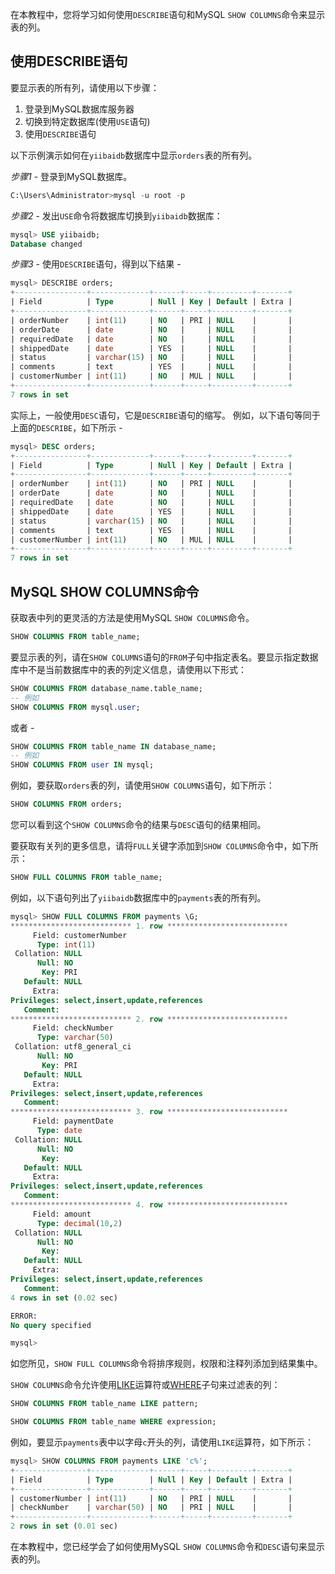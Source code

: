 在本教程中，您将学习如何使用`DESCRIBE`语句和MySQL `SHOW COLUMNS`命令来显示表的列。

## 使用DESCRIBE语句

要显示表的所有列，请使用以下步骤：

1. 登录到MySQL数据库服务器
2. 切换到特定数据库(使用`USE`语句)
3. 使用`DESCRIBE`语句

以下示例演示如何在`yiibaidb`数据库中显示`orders`表的所有列。

*步骤1* - 登录到MySQL数据库。

```sql
C:\Users\Administrator>mysql -u root -p
```

*步骤2* - 发出`USE`命令将数据库切换到`yiibaidb`数据库：

```sql
mysql> USE yiibaidb;
Database changed
```

*步骤3* - 使用`DESCRIBE`语句，得到以下结果 -

```sql
mysql> DESCRIBE orders;
+----------------+-------------+------+-----+---------+-------+
| Field          | Type        | Null | Key | Default | Extra |
+----------------+-------------+------+-----+---------+-------+
| orderNumber    | int(11)     | NO   | PRI | NULL    |       |
| orderDate      | date        | NO   |     | NULL    |       |
| requiredDate   | date        | NO   |     | NULL    |       |
| shippedDate    | date        | YES  |     | NULL    |       |
| status         | varchar(15) | NO   |     | NULL    |       |
| comments       | text        | YES  |     | NULL    |       |
| customerNumber | int(11)     | NO   | MUL | NULL    |       |
+----------------+-------------+------+-----+---------+-------+
7 rows in set
```

实际上，一般使用`DESC`语句，它是`DESCRIBE`语句的缩写。 例如，以下语句等同于上面的`DESCRIBE`，如下所示 -

```sql
mysql> DESC orders;
+----------------+-------------+------+-----+---------+-------+
| Field          | Type        | Null | Key | Default | Extra |
+----------------+-------------+------+-----+---------+-------+
| orderNumber    | int(11)     | NO   | PRI | NULL    |       |
| orderDate      | date        | NO   |     | NULL    |       |
| requiredDate   | date        | NO   |     | NULL    |       |
| shippedDate    | date        | YES  |     | NULL    |       |
| status         | varchar(15) | NO   |     | NULL    |       |
| comments       | text        | YES  |     | NULL    |       |
| customerNumber | int(11)     | NO   | MUL | NULL    |       |
+----------------+-------------+------+-----+---------+-------+
7 rows in set
```

## MySQL SHOW COLUMNS命令

获取表中列的更灵活的方法是使用MySQL `SHOW COLUMNS`命令。

```sql
SHOW COLUMNS FROM table_name;

```

要显示表的列，请在`SHOW COLUMNS`语句的`FROM`子句中指定表名。要显示指定数据库中不是当前数据库中的表的列定义信息，请使用以下形式：

```sql
SHOW COLUMNS FROM database_name.table_name;
-- 例如
SHOW COLUMNS FROM mysql.user;
```

或者 -

```sql
SHOW COLUMNS FROM table_name IN database_name;
-- 例如
SHOW COLUMNS FROM user IN mysql;
```

例如，要获取`orders`表的列，请使用`SHOW COLUMNS`语句，如下所示：

```sql
SHOW COLUMNS FROM orders;
```

您可以看到这个`SHOW COLUMNS`命令的结果与`DESC`语句的结果相同。

要获取有关列的更多信息，请将`FULL`关键字添加到`SHOW COLUMNS`命令中，如下所示：

```sql
SHOW FULL COLUMNS FROM table_name;
```

例如，以下语句列出了`yiibaidb`数据库中的`payments`表的所有列。

```sql
mysql> SHOW FULL COLUMNS FROM payments \G;
*************************** 1. row ***************************
     Field: customerNumber
      Type: int(11)
 Collation: NULL
      Null: NO
       Key: PRI
   Default: NULL
     Extra:
Privileges: select,insert,update,references
   Comment:
*************************** 2. row ***************************
     Field: checkNumber
      Type: varchar(50)
 Collation: utf8_general_ci
      Null: NO
       Key: PRI
   Default: NULL
     Extra:
Privileges: select,insert,update,references
   Comment:
*************************** 3. row ***************************
     Field: paymentDate
      Type: date
 Collation: NULL
      Null: NO
       Key:
   Default: NULL
     Extra:
Privileges: select,insert,update,references
   Comment:
*************************** 4. row ***************************
     Field: amount
      Type: decimal(10,2)
 Collation: NULL
      Null: NO
       Key:
   Default: NULL
     Extra:
Privileges: select,insert,update,references
   Comment:
4 rows in set (0.02 sec)

ERROR:
No query specified

mysql>
```

如您所见，`SHOW FULL COLUMNS`命令将排序规则，权限和注释列添加到结果集中。

`SHOW COLUMNS`命令允许使用[LIKE](http://www.yiibai.com/mysql/like.html)运算符或[WHERE](http://www.yiibai.com/mysql/where.html)子句来过滤表的列：

```sql
SHOW COLUMNS FROM table_name LIKE pattern;

SHOW COLUMNS FROM table_name WHERE expression;
```

例如，要显示`payments`表中以字母`c`开头的列，请使用`LIKE`运算符，如下所示：

```sql
mysql> SHOW COLUMNS FROM payments LIKE 'c%';
+----------------+-------------+------+-----+---------+-------+
| Field          | Type        | Null | Key | Default | Extra |
+----------------+-------------+------+-----+---------+-------+
| customerNumber | int(11)     | NO   | PRI | NULL    |       |
| checkNumber    | varchar(50) | NO   | PRI | NULL    |       |
+----------------+-------------+------+-----+---------+-------+
2 rows in set (0.01 sec)
```

在本教程中，您已经学会了如何使用MySQL `SHOW COLUMNS`命令和`DESC`语句来显示表的列。